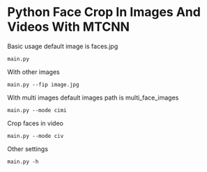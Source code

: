 # Python Face Crop In Images And Videos With MTCNN

Basic usage default image is faces.jpg

`main.py`

With other images

`main.py --fip image.jpg`

With multi images default images path is multi_face_images

`main.py --mode cimi`

Crop faces in video

`main.py --mode civ`

Other settings

`main.py -h`
